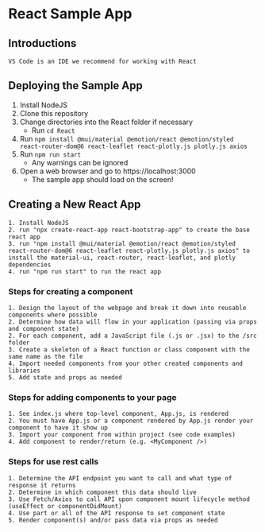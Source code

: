 # React Sample App

## Introductions
    VS Code is an IDE we recommend for working with React

## Deploying the Sample App
1. Install NodeJS
2. Clone this repository
3. Change directories into the React folder if necessary
   - Run `cd React`
4. Run `npm install @mui/material @emotion/react @emotion/styled react-router-dom@6 react-leaflet react-plotly.js plotly.js axios`
5. Run `npm run start`
   - Any warnings can be ignored
6. Open a web browser and go to https://localhost:3000
   - The sample app should load on the screen! 
    
## Creating a New React App

    1. Install NodeJS
    2. run "npx create-react-app react-bootstrap-app" to create the base react app
    3. run "npm install @mui/material @emotion/react @emotion/styled react-router-dom@6 react-leaflet react-plotly.js plotly.js axios" to install the material-ui, react-router, react-leaflet, and plotly dependencies
    4. run "npm run start" to run the react app

### Steps for creating a component

    1. Design the layout of the webpage and break it down into reusable components where possible
    2. Determine how data will flow in your application (passing via props and component state)
    2. For each component, add a JavaScript file (.js or .jsx) to the /src folder
    3. Create a skeleton of a React function or class component with the same name as the file
    4. Import needed components from your other created components and libraries
    5. Add state and props as needed

### Steps for adding components to your page

    1. See index.js where top-level component, App.js, is rendered
    2. You must have App.js or a component rendered by App.js render your component to have it show up
    3. Import your component from within project (see code examples)
    4. Add component to render/return (e.g. <MyComponent />)

### Steps for use rest calls

    1. Determine the API endpoint you want to call and what type of response it returns
    2. Determine in which component this data should live
    3. Use Fetch/Axios to call API upon component mount lifecycle method (useEffect or componentDidMount)
    4. Use part or all of the API response to set component state
    5. Render component(s) and/or pass data via props as needed




